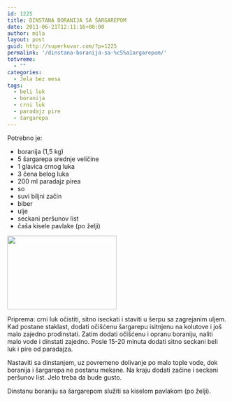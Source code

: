 ```yaml
---
id: 1225
title: DINSTANA BORANIJA SA ŠARGAREPOM
date: 2011-06-21T12:11:16+00:00
author: mila
layout: post
guid: http://superkuvar.com/?p=1225
permalink: '/dinstana-boranija-sa-%c5%a1argarepom/'
totvreme:
  - ""
categories:
  - Jela bez mesa
tags:
  - beli luk
  - boranija
  - crni luk
  - paradajz pire
  - šargarepa
---
```

Potrebno je:

  * boranija (1,5 kg)
  * 5 šargarepa srednje veličine
  * 1 glavica crnog luka
  * 3 čena belog luka
  * 200 ml paradajz pirea
  * so
  * suvi biljni začin
  * biber
  * ulje
  * seckani peršunov list
  * čaša kisele pavlake (po želji)

<img class="alignnone size-full wp-image-1226" title="dinstanaboranija" src="//superkuvar.com/wp-content/uploads/2011/06/dinstanaboranija-e1308658233518.jpg" alt="" width="250" height="168" /> 

Priprema: crni luk očistiti, sitno iseckati i staviti u šerpu sa zagrejanim uljem. Kad postane staklast, dodati očišćenu šargarepu isitnjenu na kolutove i još malo zajedno prodinstati. Zatim dodati očišćenu i opranu boraniju, naliti malo vode i dinstati zajedno. Posle 15-20 minuta dodati sitno seckani beli luk i pire od paradajza.

Nastaviti sa dinstanjem, uz povremeno dolivanje po malo tople vode, dok boranija i šargarepa ne postanu mekane. Na kraju dodati začine i seckani peršunov list. Jelo treba da bude gusto.

Dinstanu boraniju sa šargarepom služiti sa kiselom pavlakom (po želji).